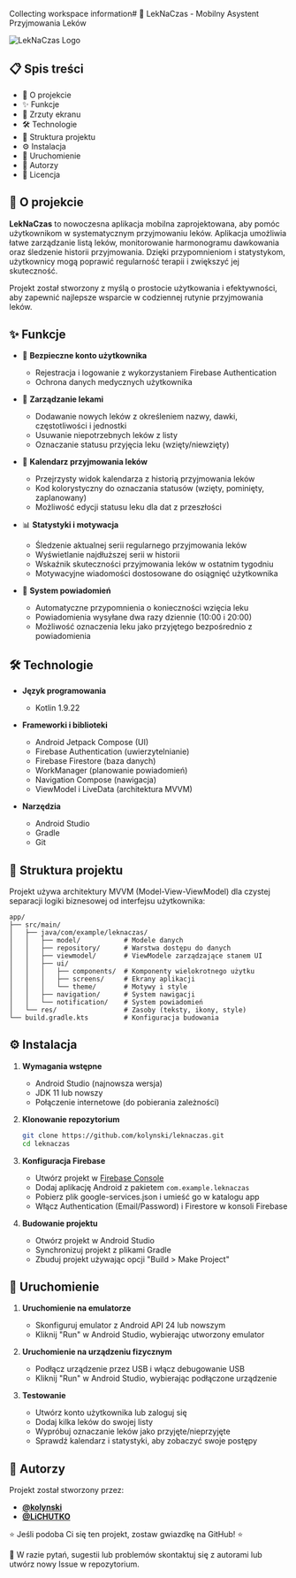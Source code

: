 Collecting workspace information# 📱 LekNaCzas - Mobilny Asystent Przyjmowania Leków

![LekNaCzas Logo](https://img.shields.io/badge/LekNaCzas-v1.0-blue)

## 📋 Spis treści

- 📖 O projekcie
- ✨ Funkcje
- 📱 Zrzuty ekranu
- 🛠️ Technologie
- 📂 Struktura projektu
- ⚙️ Instalacja
- 🚀 Uruchomienie
- 👥 Autorzy
- 📄 Licencja

## 📖 O projekcie

**LekNaCzas** to nowoczesna aplikacja mobilna zaprojektowana, aby pomóc użytkownikom w systematycznym przyjmowaniu leków. Aplikacja umożliwia łatwe zarządzanie listą leków, monitorowanie harmonogramu dawkowania oraz śledzenie historii przyjmowania. Dzięki przypomnieniom i statystykom, użytkownicy mogą poprawić regularność terapii i zwiększyć jej skuteczność.

Projekt został stworzony z myślą o prostocie użytkowania i efektywności, aby zapewnić najlepsze wsparcie w codziennej rutynie przyjmowania leków.

## ✨ Funkcje

- 🔐 **Bezpieczne konto użytkownika**
  - Rejestracja i logowanie z wykorzystaniem Firebase Authentication
  - Ochrona danych medycznych użytkownika

- 📝 **Zarządzanie lekami**
  - Dodawanie nowych leków z określeniem nazwy, dawki, częstotliwości i jednostki
  - Usuwanie niepotrzebnych leków z listy
  - Oznaczanie statusu przyjęcia leku (wzięty/niewzięty)

- 📅 **Kalendarz przyjmowania leków**
  - Przejrzysty widok kalendarza z historią przyjmowania leków
  - Kod kolorystyczny do oznaczania statusów (wzięty, pominięty, zaplanowany)
  - Możliwość edycji statusu leku dla dat z przeszłości

- 📊 **Statystyki i motywacja**
  - Śledzenie aktualnej serii regularnego przyjmowania leków
  - Wyświetlanie najdłuższej serii w historii
  - Wskaźnik skuteczności przyjmowania leków w ostatnim tygodniu
  - Motywacyjne wiadomości dostosowane do osiągnięć użytkownika

- 🔔 **System powiadomień**
  - Automatyczne przypomnienia o konieczności wzięcia leku
  - Powiadomienia wysyłane dwa razy dziennie (10:00 i 20:00)
  - Możliwość oznaczenia leku jako przyjętego bezpośrednio z powiadomienia

## 🛠️ Technologie

- **Język programowania**
  - Kotlin 1.9.22

- **Frameworki i biblioteki**
  - Android Jetpack Compose (UI)
  - Firebase Authentication (uwierzytelnianie)
  - Firebase Firestore (baza danych)
  - WorkManager (planowanie powiadomień)
  - Navigation Compose (nawigacja)
  - ViewModel i LiveData (architektura MVVM)

- **Narzędzia**
  - Android Studio
  - Gradle
  - Git

## 📂 Struktura projektu

Projekt używa architektury MVVM (Model-View-ViewModel) dla czystej separacji logiki biznesowej od interfejsu użytkownika:

```
app/
├── src/main/
│   ├── java/com/example/leknaczas/
│   │   ├── model/           # Modele danych
│   │   ├── repository/      # Warstwa dostępu do danych
│   │   ├── viewmodel/       # ViewModele zarządzające stanem UI
│   │   ├── ui/
│   │   │   ├── components/  # Komponenty wielokrotnego użytku
│   │   │   ├── screens/     # Ekrany aplikacji
│   │   │   └── theme/       # Motywy i style
│   │   ├── navigation/      # System nawigacji
│   │   └── notification/    # System powiadomień
│   └── res/                 # Zasoby (teksty, ikony, style)
└── build.gradle.kts         # Konfiguracja budowania
```

## ⚙️ Instalacja

1. **Wymagania wstępne**
   - Android Studio (najnowsza wersja)
   - JDK 11 lub nowszy
   - Połączenie internetowe (do pobierania zależności)

2. **Klonowanie repozytorium**
   ```bash
   git clone https://github.com/kolynski/leknaczas.git
   cd leknaczas
   ```

3. **Konfiguracja Firebase**
   - Utwórz projekt w [Firebase Console](https://console.firebase.google.com/)
   - Dodaj aplikację Android z pakietem `com.example.leknaczas`
   - Pobierz plik google-services.json i umieść go w katalogu app
   - Włącz Authentication (Email/Password) i Firestore w konsoli Firebase

4. **Budowanie projektu**
   - Otwórz projekt w Android Studio
   - Synchronizuj projekt z plikami Gradle
   - Zbuduj projekt używając opcji "Build > Make Project"

## 🚀 Uruchomienie

1. **Uruchomienie na emulatorze**
   - Skonfiguruj emulator z Android API 24 lub nowszym
   - Kliknij "Run" w Android Studio, wybierając utworzony emulator

2. **Uruchomienie na urządzeniu fizycznym**
   - Podłącz urządzenie przez USB i włącz debugowanie USB
   - Kliknij "Run" w Android Studio, wybierając podłączone urządzenie

3. **Testowanie**
   - Utwórz konto użytkownika lub zaloguj się
   - Dodaj kilka leków do swojej listy
   - Wypróbuj oznaczanie leków jako przyjęte/nieprzyjęte
   - Sprawdź kalendarz i statystyki, aby zobaczyć swoje postępy

## 👥 Autorzy

Projekt został stworzony przez:

- [**@kolynski**](https://github.com/kolynski)
- [**@LiCHUTKO**](https://github.com/LiCHUTKO) 

⭐ Jeśli podoba Ci się ten projekt, zostaw gwiazdkę na GitHub! ⭐

📧 W razie pytań, sugestii lub problemów skontaktuj się z autorami lub utwórz nowy Issue w repozytorium.
